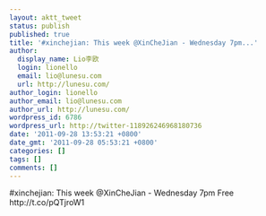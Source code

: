 ```yaml
---
layout: aktt_tweet
status: publish
published: true
title: '#xinchejian: This week @XinCheJian - Wednesday 7pm...'
author:
  display_name: Lio李欧
  login: lionello
  email: lio@lunesu.com
  url: http://lunesu.com/
author_login: lionello
author_email: lio@lunesu.com
author_url: http://lunesu.com/
wordpress_id: 6786
wordpress_url: http://twitter-118926246968180736
date: '2011-09-28 13:53:21 +0800'
date_gmt: '2011-09-28 05:53:21 +0800'
categories: []
tags: []
comments: []
---
```

<p>#xinchejian: This week @XinCheJian - Wednesday 7pm Free http://t.co/pQTjroW1</p>
